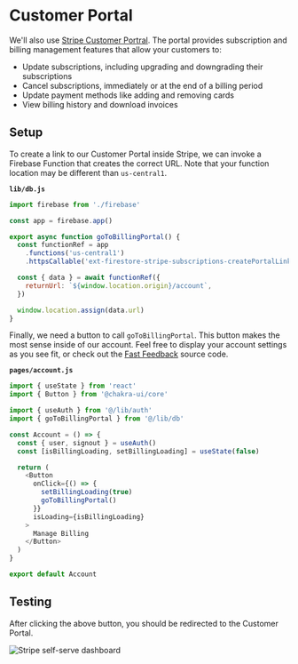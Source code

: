 # Customer Portal

We'll also use [Stripe Customer Portral](https://stripe.com/docs/billing/subscriptions/customer-portal). The portal provides subscription and billing management features that allow your customers to:

- Update subscriptions, including upgrading and downgrading their subscriptions
- Cancel subscriptions, immediately or at the end of a billing period
- Update payment methods like adding and removing cards
- View billing history and download invoices

## Setup

To create a link to our Customer Portal inside Stripe, we can invoke a Firebase Function that creates the correct URL. Note that your function location may be different than `us-central1`.

**`lib/db.js`**

```js
import firebase from './firebase'

const app = firebase.app()

export async function goToBillingPortal() {
  const functionRef = app
    .functions('us-central1')
    .httpsCallable('ext-firestore-stripe-subscriptions-createPortalLink')

  const { data } = await functionRef({
    returnUrl: `${window.location.origin}/account`,
  })

  window.location.assign(data.url)
}
```

Finally, we need a button to call `goToBillingPortal`. This button makes the most sense inside of our account. Feel free to display your account settings as you see fit, or check out the [Fast Feedback](https://github.com/leerob/fastfeedback/blob/master/pages/account.js) source code.

**`pages/account.js`**

```js
import { useState } from 'react'
import { Button } from '@chakra-ui/core'

import { useAuth } from '@/lib/auth'
import { goToBillingPortal } from '@/lib/db'

const Account = () => {
  const { user, signout } = useAuth()
  const [isBillingLoading, setBillingLoading] = useState(false)

  return (
    <Button
      onClick={() => {
        setBillingLoading(true)
        goToBillingPortal()
      }}
      isLoading={isBillingLoading}
    >
      Manage Billing
    </Button>
  )
}

export default Account
```

## Testing

After clicking the above button, you should be redirected to the Customer Portal.

![Stripe self-serve dashboard](/stripe-self-service.png)
